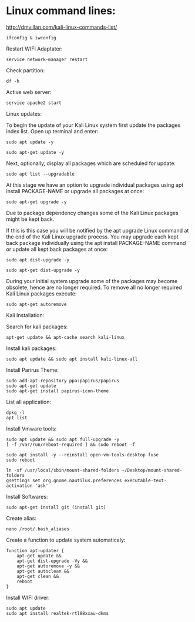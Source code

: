 # Linux command lines:

http://dmvillan.com/kali-linux-commands-list/

	ifconfig & iwconfig

Restart WIFI Adaptater:

	service network-manager restart

Check partition:

	df -h

Active web server:

	service apache2 start 

Linux updates:

To begin the update of your Kali Linux system first update the packages index list. Open up terminal and enter:

	sudo apt update -y

	sudo apt-get update -y
	
Next, optionally, display all packages which are scheduled for update:

	sudo apt list --upgradable

At this stage we have an option to upgrade individual packages using apt install PACKAGE-NAME or upgrade all packages at once:

	sudo apt-get upgrade -y

Due to package dependency changes some of the Kali Linux packages might be kept back. 

If this is this case you will be notified by the apt upgrade Linux command at the end of the Kali Linux upgrade process. You may upgrade each kept back package individually using the apt install PACKAGE-NAME command or update all kept back packages at once:

	sudo apt dist-upgrade -y

	sudo apt-get dist-upgrade -y

During your initial system upgrade some of the packages may become obsolete, hence are no longer required. To remove all no longer required Kali Linux packages execute:
	
	sudo apt-get autoremove

Kali Installation:

Search for kali packages:

	apt-get update && apt-cache search kali-linux

Install kali packages:

	sudo apt update && sudo apt install kali-linux-all

Install Parirus Theme:

	sudo add-apt-repository ppa:papirus/papirus
	sudo apt-get update
	sudo apt-get install papirus-icon-theme

List all application:

	dpkg -l
	apt list

Install Vmware tools:

	sudo apt update && sudo apt full-upgrade -y
	[ -f /var/run/reboot-required ] && sudo reboot -f

	sudo apt install -y --reinstall open-vm-tools-desktop fuse
	sudo reboot

	ln -sf /usr/local/sbin/mount-shared-folders ~/Desktop/mount-shared-folders
	gsettings set org.gnome.nautilus.preferences executable-text-activation 'ask'

Install Softwares:

	sudo apt-get install git (install git)

Create alias:

	nano /root/.bash_aliases

Create a function to update system automaticaly:

	function apt-updater {
		apt-get update &&
		apt-get dist-upgrade -Vy &&
		apt-get autoremove -y &&
		apt-get autoclean &&
		apt-get clean &&
		reboot
	}
	
Install WIFI driver:

	sudo apt update
	sudo apt install realtek-rtl88xxau-dkms

